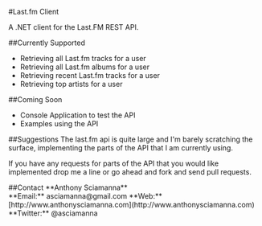 #Last.fm Client

A .NET client for the Last.FM REST API.

##Currently Supported

* Retrieving all Last.fm tracks for a user
* Retrieving all Last.fm albums for a user
* Retrieving recent Last.fm tracks for a user
* Retrieving top artists for a user

##Coming Soon
* Console Application to test the API
* Examples using the API

##Suggestions
The last.fm api is quite large and I'm barely scratching the surface, implementing the parts of the API that I am currently using. 
<p>
If you have any requests for parts of the API that you would like implemented drop me a line or go ahead and fork and send pull requests.
</p>
##Contact
**Anthony Sciamanna**
<br/>
**Email:** asciamanna@gmail.com  
**Web:** [http://www.anthonysciamanna.com](http://www.anthonysciamanna.com)  
**Twitter:** @asciamanna



